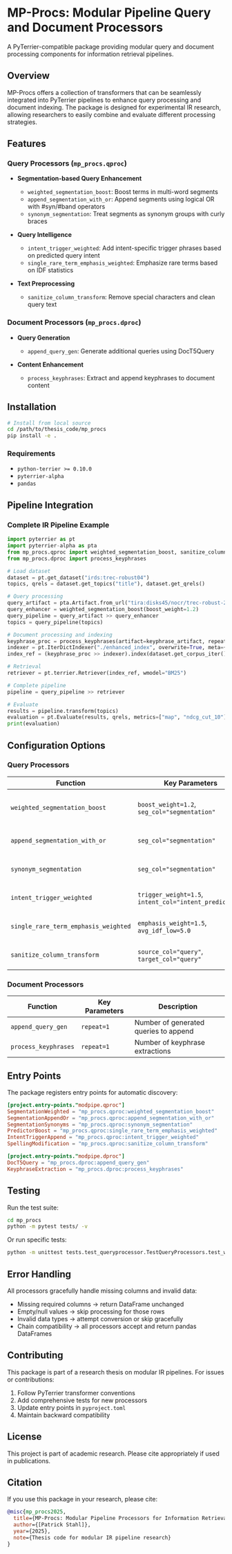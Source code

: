 # MP-Procs: Modular Pipeline Query and Document Processors

A PyTerrier-compatible package providing modular query and document processing components for information retrieval pipelines.

## Overview

MP-Procs offers a collection of transformers that can be seamlessly integrated into PyTerrier pipelines to enhance query processing and document indexing. The package is designed for experimental IR research, allowing researchers to easily combine and evaluate different processing strategies.

## Features

### Query Processors (`mp_procs.qproc`)

- **Segmentation-based Query Enhancement**
  - `weighted_segmentation_boost`: Boost terms in multi-word segments
  - `append_segmentation_with_or`: Append segments using logical OR with #syn/#band operators
  - `synonym_segmentation`: Treat segments as synonym groups with curly braces

- **Query Intelligence**
  - `intent_trigger_weighted`: Add intent-specific trigger phrases based on predicted query intent
  - `single_rare_term_emphasis_weighted`: Emphasize rare terms based on IDF statistics

- **Text Preprocessing**
  - `sanitize_column_transform`: Remove special characters and clean query text

### Document Processors (`mp_procs.dproc`)

- **Query Generation**
  - `append_query_gen`: Generate additional queries using DocT5Query
  
- **Content Enhancement**
  - `process_keyphrases`: Extract and append keyphrases to document content

## Installation

```bash
# Install from local source
cd /path/to/thesis_code/mp_procs
pip install -e .
```

### Requirements

- `python-terrier >= 0.10.0`
- `pyterrier-alpha`
- `pandas`


## Pipeline Integration

### Complete IR Pipeline Example

```python
import pyterrier as pt
import pyterrier-alpha as pta
from mp_procs.qproc import weighted_segmentation_boost, sanitize_column_transform
from mp_procs.dproc import process_keyphrases

# Load dataset
dataset = pt.get_dataset("irds:trec-robust04")
topics, qrels = dataset.get_topics("title"), dataset.get_qrels()

# Query processing
query_artifact = pta.Artifact.from_url("tira:disks45/nocr/trec-robust-2004/ows/query-segmentation-hyb-a")
query_enhancer = weighted_segmentation_boost(boost_weight=1.2)
query_pipeline = query_artifact >> query_enhancer
topics = query_pipeline(topics)

# Document processing and indexing
keyphrase_proc = process_keyphrases(artifact=keyphrase_artifact, repeat=2)
indexer = pt.IterDictIndexer("./enhanced_index", overwrite=True, meta={"docno": 20})
index_ref = (keyphrase_proc >> indexer).index(dataset.get_corpus_iter())

# Retrieval
retriever = pt.terrier.Retriever(index_ref, wmodel="BM25")

# Complete pipeline
pipeline = query_pipeline >> retriever

# Evaluate
results = pipeline.transform(topics)
evaluation = pt.Evaluate(results, qrels, metrics=["map", "ndcg_cut_10"])
print(evaluation)
```

## Configuration Options

### Query Processors

| Function | Key Parameters | Description |
|----------|----------------|-------------|
| `weighted_segmentation_boost` | `boost_weight=1.2`, `seg_col="segmentation"` | Boost factor for segment terms |
| `append_segmentation_with_or` | `seg_col="segmentation"` | Use #syn/#band operators |
| `synonym_segmentation` | `seg_col="segmentation"` | Create {synonym groups} |
| `intent_trigger_weighted` | `trigger_weight=1.5`, `intent_col="intent_prediction"` | Weight for trigger phrases |
| `single_rare_term_emphasis_weighted` | `emphasis_weight=1.5`, `avg_idf_low=5.0` | Rare term boosting thresholds |
| `sanitize_column_transform` | `source_col="query"`, `target_col="query"` | Column mapping for cleaning |

### Document Processors

| Function | Key Parameters | Description |
|----------|----------------|-------------|
| `append_query_gen` | `repeat=1` | Number of generated queries to append |
| `process_keyphrases` | `repeat=1` | Number of keyphrase extractions |

## Entry Points

The package registers entry points for automatic discovery:

```toml
[project.entry-points."modpipe.qproc"]
SegmentationWeighted = "mp_procs.qproc:weighted_segmentation_boost"
SegmentationAppendOr = "mp_procs.qproc:append_segmentation_with_or"
SegmentationSynonyms = "mp_procs.qproc:synonym_segmentation"
PredictorBoost = "mp_procs.qproc:single_rare_term_emphasis_weighted"
IntentTriggerAppend = "mp_procs.qproc:intent_trigger_weighted"
SpellingModification = "mp_procs.qproc:sanitize_column_transform"

[project.entry-points."modpipe.dproc"]
DocT5Query = "mp_procs.dproc:append_query_gen"
KeyphraseExtraction = "mp_procs.dproc:process_keyphrases"
```

## Testing

Run the test suite:

```bash
cd mp_procs
python -m pytest tests/ -v
```

Or run specific tests:

```bash
python -m unittest tests.test_queryprocessor.TestQueryProcessors.test_weighted_segmentation_boost_basic
```

## Error Handling

All processors gracefully handle missing columns and invalid data:

- Missing required columns → return DataFrame unchanged
- Empty/null values → skip processing for those rows  
- Invalid data types → attempt conversion or skip gracefully
- Chain compatibility → all processors accept and return pandas DataFrames

## Contributing

This package is part of a research thesis on modular IR pipelines. For issues or contributions:

1. Follow PyTerrier transformer conventions
2. Add comprehensive tests for new processors
3. Update entry points in `pyproject.toml`
4. Maintain backward compatibility

## License

This project is part of academic research. Please cite appropriately if used in publications.

## Citation

If you use this package in your research, please cite:

```bibtex
@misc{mp_procs2025,
  title={MP-Procs: Modular Pipeline Processors for Information Retrieval},
  author={[Patrick Stahl]},
  year={2025},
  note={Thesis code for modular IR pipeline research}
}
```